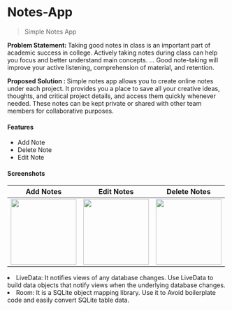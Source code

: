 # Notes-App

> Simple Notes App

<b> Problem Statement: </b>
Taking good notes in class is an important part of academic success in college. Actively taking notes during class can help you focus and better understand main concepts. ... Good note-taking will improve your active listening, comprehension of material, and retention.

<b> Proposed Solution : </b>
 Simple notes app allows you to create online notes under each project. It provides you a place to save all your creative ideas, thoughts, and critical project details, and access them quickly whenever needed. These notes can be kept private or shared with other team members for collaborative purposes.


<h4>Features</h4>
<ul>
  <li>Add Note</li>
   <li>Delete Note</li>
   <li>Edit Note</li>
  </ul>


<h4>Screenshots</h4>
<table>
<thead>
<tr>
<th align="center">Add Notes</th>
<th align="center">Edit Notes</th>
<th align="center">Delete Notes</th>
</tr>
</thead>
<tbody>
<tr>
<td> <img src="https://github.com/kevin-monapara89/Notes-App/assets/120078202/289e655f-4abc-4c99-a02b-afd1ae00d6c9" width="150" ></td>
<td> <img src="https://github.com/kevin-monapara89/Notes-App/assets/120078202/6024bd00-9139-4dff-b760-0203fe6d26f1" width="150" ></td>
<td> <img src="app/src/main/res/drawable/delete.gif" width="150" ></td>
</tr>
</tbody>
</table>

<li>LiveData: It notifies views of any database changes. Use LiveData to build data objects that notify views when
the underlying database changes.</li>
<li>Room: It is a SQLite object mapping library. Use it to Avoid boilerplate code and easily 
convert SQLite table data.</li>
<br>
